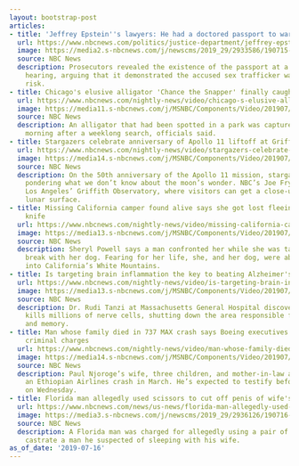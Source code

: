 ```yaml
---
layout: bootstrap-post
articles:
- title: 'Jeffrey Epstein''s lawyers: He had a doctored passport to ward off hijackers'
  url: https://www.nbcnews.com/politics/justice-department/jeffrey-epstein-s-lawyers-he-had-doctored-passport-ward-hijackers-n1030596
  image: https://media2.s-nbcnews.com/j/newscms/2019_29/2933586/190715-jeffrey-epstein-mn-0835_ee5ae3cf87ffb0e54972944899613491.nbcnews-fp-1200-630.jpg
  source: NBC News
  description: Prosecutors revealed the existence of the passport at a Monday bail
    hearing, arguing that it demonstrated the accused sex trafficker was a flight
    risk.
- title: Chicago's elusive alligator 'Chance the Snapper' finally caught
  url: https://www.nbcnews.com/nightly-news/video/chicago-s-elusive-alligator-chance-the-snapper-finally-caught-63972421684
  image: https://media11.s-nbcnews.com/j/MSNBC/Components/Video/201907/nn_kti_chance_the_snapper_190716_1920x1080.nbcnews-fp-1200-630.jpg
  source: NBC News
  description: An alligator that had been spotted in a park was captured early Tuesday
    morning after a weeklong search, officials said.
- title: Stargazers celebrate anniversary of Apollo 11 liftoff at Griffith Observatory
  url: https://www.nbcnews.com/nightly-news/video/stargazers-celebrate-anniversary-of-apollo-11-liftoff-at-griffith-observatory-63970885918
  image: https://media14.s-nbcnews.com/j/MSNBC/Components/Video/201907/nn_jfr_apollo_11_mission_the_moon_up_closer_190716_1920x1080.nbcnews-fp-1200-630.jpg
  source: NBC News
  description: On the 50th anniversary of the Apollo 11 mission, stargazers are still
    pondering what we don’t know about the moon’s wonder. NBC’s Joe Fryer heads to
    Los Angeles’ Griffith Observatory, where visitors can get a close-up look at the
    lunar surface.
- title: Missing California camper found alive says she got lost fleeing man with
    knife
  url: https://www.nbcnews.com/nightly-news/video/missing-california-camper-found-alive-says-she-got-lost-fleeing-man-with-knife-63972421593
  image: https://media13.s-nbcnews.com/j/MSNBC/Components/Video/201907/nn_mal_missing_hiker_found_alive_190716_1920x1080.nbcnews-fp-1200-630.jpg
  source: NBC News
  description: Sheryl Powell says a man confronted her while she was taking a bathroom
    break with her dog. Fearing for her life, she, and her dog, were able to escape
    into California’s White Mountains.
- title: Is targeting brain inflammation the key to beating Alzheimer's?
  url: https://www.nbcnews.com/nightly-news/video/is-targeting-brain-inflammation-the-key-to-beating-alzheimer-s-63972421522
  image: https://media13.s-nbcnews.com/j/MSNBC/Components/Video/201907/nn_jto_alzheimers_research_reducing_your_risk_190716_1920x1080.nbcnews-fp-1200-630.jpg
  source: NBC News
  description: Dr. Rudi Tanzi at Massachusetts General Hospital discovered inflammation
    kills millions of nerve cells, shutting down the area responsible for thinking
    and memory.
- title: Man whose family died in 737 MAX crash says Boeing executives should face
    criminal charges
  url: https://www.nbcnews.com/nightly-news/video/man-whose-family-died-in-737-max-crash-says-boeing-executives-should-face-criminal-charges-63971397838
  image: https://media14.s-nbcnews.com/j/MSNBC/Components/Video/201907/nn_tco_boeing_crashes_families_to_testify_190716_1920x1080.nbcnews-fp-1200-630.jpg
  source: NBC News
  description: Paul Njoroge’s wife, three children, and mother-in-law all died in
    an Ethiopian Airlines crash in March. He’s expected to testify before Congress
    on Wednesday.
- title: Florida man allegedly used scissors to cut off penis of wife's lover
  url: https://www.nbcnews.com/news/us-news/florida-man-allegedly-used-scissors-cut-penis-wife-s-lover-n1030576
  image: https://media3.s-nbcnews.com/j/newscms/2019_29/2936126/190716-2x1-alex-bonilla-ew-608p_07efd1eaf13904fbe9c0d85bb44b09a1.nbcnews-fp-1200-630.jpg
  source: NBC News
  description: A Florida man was charged for allegedly using a pair of scissors to
    castrate a man he suspected of sleeping with his wife.
as_of_date: '2019-07-16'
---
```


